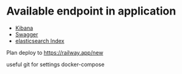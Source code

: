 # Available endpoint in application 

* [Kibana](http://localhost:5601)
* [Swagger](http://localhost:8082/swagger-ui/index.html)
* [elasticsearch Index](http://localhost:9200/_cat/indices)

Plan deploy to https://railway.app/new 

useful git for settings docker-compose